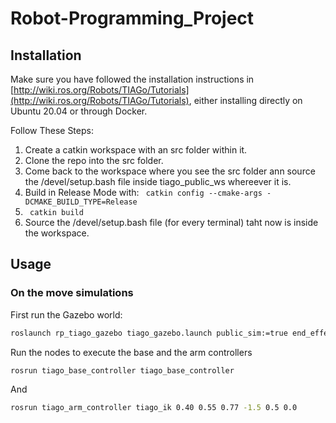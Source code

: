 # Robot-Programming_Project

## Installation

Make sure you have followed the installation instructions in [http://wiki.ros.org/Robots/TIAGo/Tutorials](http://wiki.ros.org/Robots/TIAGo/Tutorials), either installing directly on Ubuntu 20.04 or through Docker. 

Follow These Steps:
1. Create a catkin workspace with an src folder within it.
2. Clone the repo into the src folder.
3. Come back to the workspace where you see the src folder ann source the /devel/setup.bash file inside tiago_public_ws whereever it is.
4. Build in Release Mode with: ``` catkin config --cmake-args -DCMAKE_BUILD_TYPE=Release```
5. ``` catkin build```
6. Source the /devel/setup.bash file (for every terminal) taht now is inside the workspace.

## Usage

### On the move simulations

First run the Gazebo world:
```bash
roslaunch rp_tiago_gazebo tiago_gazebo.launch public_sim:=true end_effector:=pal-gripper world:=post_ball_polygonbox
```

Run the nodes to execute the base and the arm controllers
```bash
rosrun tiago_base_controller tiago_base_controller
```
And
```bash
rosrun tiago_arm_controller tiago_ik 0.40 0.55 0.77 -1.5 0.5 0.0 
```

